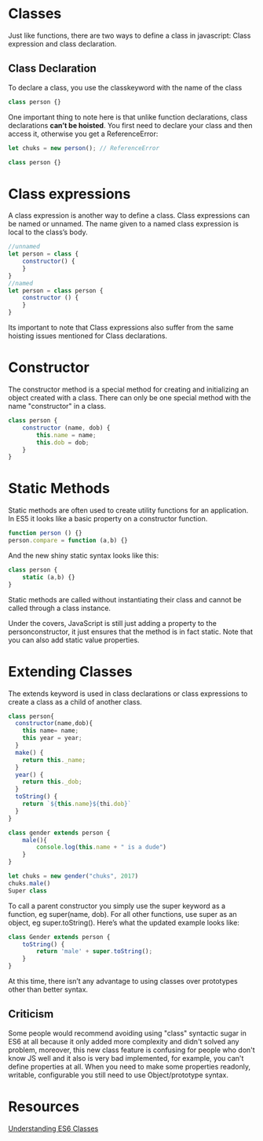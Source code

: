 

# Classes

Just like functions, there are two ways to define a class in javascript: Class expression and class declaration.



## Class Declaration

To declare a class, you use the classkeyword with the name of the class

```js
class person {}
```
One important thing to note here is that unlike function declarations, class declarations **can’t be hoisted**. You first need to declare your class and then access it, otherwise you get a ReferenceError:

```js
let chuks = new person(); // ReferenceError

class person {}
```

# Class expressions

A class expression is another way to define a class. Class expressions can be named or unnamed. The name given to a named class expression is local to the class’s body.

```js
//unnamed
let person = class {
    constructor() {
    } 
}
//named 
let person = class person {
    constructor () {
    }
}
```

Its important to note that Class expressions also suffer from the same hoisting issues mentioned for Class declarations.

# Constructor

The constructor method is a special method for creating and initializing an object created with a class. There can only be one special method with the name "constructor" in a class.

```js
class person {
    constructor (name, dob) {
        this.name = name;
        this.dob = dob;
    }
}
```

# Static Methods

Static methods are often used to create utility functions for an application. In ES5 it looks like a basic property on a constructor function.

```js
function person () {}
person.compare = function (a,b) {}
```

And the new shiny static syntax looks like this:

```js
class person {
    static (a,b) {}
}
```

Static methods are called without instantiating their class and cannot be called through a class instance.

Under the covers, JavaScript is still just adding a property to the personconstructor, it just ensures that the method is in fact static. Note that you can also add static value properties.

# Extending Classes

The extends keyword is used in class declarations or class expressions to create a class as a child of another class.

```js
class person{
  constructor(name,dob){
    this name= name;
    this year = year;
  }
  make() {
    return this._name;
  }
  year() {
    return this._dob;
  }
  toString() {
    return `${this.name}${thi.dob}`
  }
}

class gender extends person { 
    male(){
        console.log(this.name + " is a dude")
    }
}

let chuks = new gender("chuks", 2017)
chuks.male()
Super class
```

To call a parent constructor you simply use the super keyword as a function, eg super(name, dob). For all other functions, use super as an object, eg super.toString(). Here’s what the updated example looks like:

```js
class Gender extends person {
    toString() {
        return 'male' + super.toString();
    }
}
```

At this time, there isn’t any advantage to using classes over prototypes other than better syntax.

## Criticism

Some people would recommend avoiding using "class" syntactic sugar in ES6 at all because it only added more complexity and didn't solved any problem, moreover, this new class feature is confusing for people who don't know JS well and it also is very bad implemented, for example, you can't define properties at all. When you need to make some properties readonly, writable, configurable you still need to use Object/prototype syntax.

# Resources

[Understanding ES6 Classes](https://hashnode.com/post/understanding-es6-classes-cj0dqw75w003mf7537mcwqrxh)
